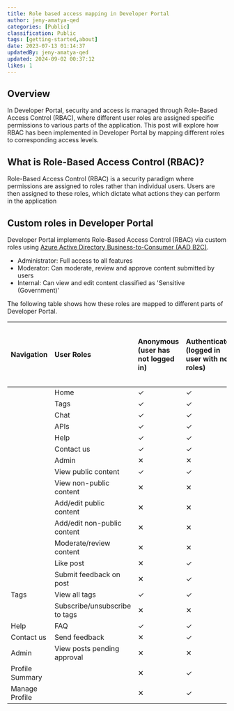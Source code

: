 ```yaml
---
title: Role based access mapping in Developer Portal
author: jeny-amatya-qed
categories: [Public]
classification: Public
tags: [getting-started,about]
date: 2023-07-13 01:14:37 
updatedBy: jeny-amatya-qed
updated: 2024-09-02 00:37:12 
likes: 1
---
```


## Overview

In Developer Portal, security and access is managed through Role-Based Access Control (RBAC), where different user roles are assigned specific permissions to various parts of the application. This post will explore how RBAC has been implemented in Developer Portal by mapping different roles to corresponding access levels.

## What is Role-Based Access Control (RBAC)?

Role-Based Access Control (RBAC) is a security paradigm where permissions are assigned to roles rather than individual users. Users are then assigned to these roles, which dictate what actions they can perform in the application

## Custom roles in Developer Portal

Developer Portal implements Role-Based Access Control (RBAC) via custom roles using [Azure Active Directory Business-to-Consumer (AAD B2C)](https://learn.microsoft.com/en-us/azure/active-directory-b2c/overview).

* Administrator: Full access to all features
* Moderator: Can moderate, review and approve content submitted by users
* Internal: Can view and edit content classified as 'Sensitive (Government)'

The following table shows how these roles are mapped to different parts of Developer Portal.


| Navigation |  User Roles  | Anonymous (user has not logged in) |Authenticated (logged in user with no roles) | Internal (has access to non-public content)| Moderator (has access to review and moderate content) | Administrator |
| :--- | :--- | :--------- | :--- | :--- | :--- | :--- |
| | Home | ✓ | ✓ | ✓ | ✓ | ✓ |
|  | Tags | ✓ | ✓ | ✓ | ✓ | ✓ |
|  | Chat | ✓ | ✓ | ✓ | ✓ | ✓ |
|  | APIs | ✓ | ✓ | ✓ | ✓ | ✓ |
|  | Help | ✓ | ✓ | ✓ | ✓ | ✓ |
|  | Contact us | ✓ | ✓ | ✓ | ✓ | ✓ |
|  | Admin | ✕| ✕| ✕ | ✕ | ✓ |
|  | View public content | ✓ | ✓ | ✓ | ✓ | ✓ |
|  | View non-public content  | ✕ | ✕ | ✓ | ✓ | ✓ |
|  | Add/edit public content | ✕ | ✕ | ✓ | ✓ | ✓ |
|  | Add/edit non-public content | ✕ | ✕ | ✓ | ✓ | ✓ |
|  | Moderate/review content | ✕ | ✕ | ✕ | ✓ | ✕ |
|  | Like post | ✕ | ✓ | ✓ | ✓ | ✓ |
|  | Submit feedback on post | ✕ | ✓ | ✓ | ✓ | ✓ |
| Tags | View all tags | ✓ | ✓ | ✓ | ✓ | ✓ |
|  | Subscribe/unsubscribe to tags | ✕ | ✕ | ✕  | ✓ | ✓ |
| Help | FAQ | ✓ | ✓ | ✓ | ✓ | ✓ |
| Contact us | Send feedback | ✕ | ✓ | ✓ | ✓ | ✓ |
| Admin | View posts pending approval | ✕ | ✕ | ✕ | ✕ | ✓ |
| Profile Summary |  | ✕ | ✓ | ✓ | ✓ | ✓ |
| Manage Profile |  | ✕ | ✓ | ✓ | ✓ | ✓ |

